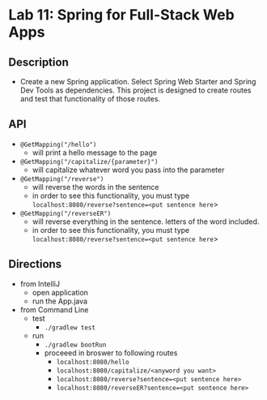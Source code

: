 # Lab 11: Spring for Full-Stack Web Apps

## Description
- Create a new Spring application. Select Spring Web Starter and Spring Dev Tools as dependencies. This project is designed to create routes and test that functionality of those routes. 

## API
- ```@GetMapping("/hello")```
  - will print a hello message to the page
- ```@GetMapping("/capitalize/{parameter}")```
  - will capitalize whatever word you pass into the parameter
- ```@GetMapping("/reverse")```
  - will reverse the words in the sentence
  - in order to see this functionality, you must type ```localhost:8080/reverse?sentence=<put sentence here```>
- ```@GetMapping("/reverseER")```
  - will reverse everything in the sentence. letters of the word included.
  - in order to see this functionality, you must type ```localhost:8080/reverse?sentence=<put sentence here```>


## Directions
- from IntelliJ
  - open application
  - run the App.java
- from Command Line
  - test
    - ```./gradlew test```
  - run
    - ```./gradlew bootRun```
    - proceeed in broswer to following routes
      - ```localhost:8080/hello```
      - ```localhost:8080/capitalize/<anyword you want>```
      - ```localhost:8080/reverse?sentence=<put sentence here>```
      - ```localhost:8080/reverseER?sentence=<put sentence here>```